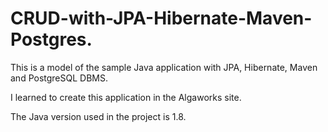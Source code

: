 # CRUD-with-JPA-Hibernate-Maven-Postgres.
This is a model of the sample Java application with JPA, Hibernate, Maven and PostgreSQL DBMS.

I learned to create this application in the Algaworks site.

The Java version used in the project is 1.8.
